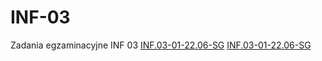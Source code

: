 # INF-03
Zadania egzaminacyjne INF 03
[INF.03-01-22.06-SG](INF-03/EE.09-03-21.01-SG)
[INF.03-01-22.06-SG](INF-03/INF.03-01-22.06-SG)
